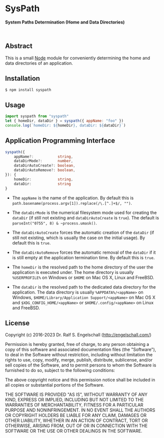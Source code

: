 
SysPath
=======

**System Paths Determination (Home and Data Directories)**

<p/>
<img src="https://nodei.co/npm/syspath.png?downloads=true&stars=true" alt=""/>

<p/>
<img src="https://david-dm.org/rse/syspath.png" alt=""/>

Abstract
--------

This is a small [Node](https://nodejs.org/) module for conveniently
determining the home and data directories of an application.

Installation
------------

```sh
$ npm install syspath
```

Usage
-----

```js
import syspath from "syspath"
let { homeDir, dataDir } = syspath({ appName: "foo" })
console.log(`homeDir: ${homeDir}, dataDir: ${dataDir}`)
```

Application Programming Interface
---------------------------------

```ts
syspath({
    appName?:           string,
    dataDirMode?:       number,
    dataDirAutoCreate?: boolean,
    dataDirAutoRemove?: boolean,
}): {
    homeDir:            string,
    dataDir:            string
}
```

- The `appName` is the name of the application. By default this is
  `path.basename(process.argv[1]).replace(/\.[^.]+$/, "")`.

- The `dataDirMode` is the numerical filesystem mode used for creating the
  `dataDir` (if still not existing and `dataDirAutoCreate` is `true`). The
  default is `parseInt("0755", 8) & ~process.umask()`.

- The `dataDirAutoCreate` forces the automatic creation of the `dataDir`
  (if still not existing, which is usually the case on the initial usage).
  By default this is `true`.

- The `dataDirAutoRemove` forces the automatic removal of the `dataDir` if
  it is still empty at the application termination time. By default this
  is `true`.

- The `homeDir` is the resolved path to the home directory of the user
  the application is executed under. The home directory is usually
  `%USERPROFILE%` on Windows or `$HOME` on Mac OS X, Linux and FreeBSD.

- The `dataDir` is the resolved path to the dedicated data directory for
  the application. The data directory is usually `%APPDATA%/<appName>` on
  Windows, `$HOME/Library/Application Support/<appName>` on Mac OS X and
  `$XDG_CONFIG_HOME/<appName>` or `$HOME/.config/<appName>` on Linux and
  FreeBSD.

License
-------

Copyright (c) 2016-2023 Dr. Ralf S. Engelschall (http://engelschall.com/)

Permission is hereby granted, free of charge, to any person obtaining
a copy of this software and associated documentation files (the
"Software"), to deal in the Software without restriction, including
without limitation the rights to use, copy, modify, merge, publish,
distribute, sublicense, and/or sell copies of the Software, and to
permit persons to whom the Software is furnished to do so, subject to
the following conditions:

The above copyright notice and this permission notice shall be included
in all copies or substantial portions of the Software.

THE SOFTWARE IS PROVIDED "AS IS", WITHOUT WARRANTY OF ANY KIND,
EXPRESS OR IMPLIED, INCLUDING BUT NOT LIMITED TO THE WARRANTIES OF
MERCHANTABILITY, FITNESS FOR A PARTICULAR PURPOSE AND NONINFRINGEMENT.
IN NO EVENT SHALL THE AUTHORS OR COPYRIGHT HOLDERS BE LIABLE FOR ANY
CLAIM, DAMAGES OR OTHER LIABILITY, WHETHER IN AN ACTION OF CONTRACT,
TORT OR OTHERWISE, ARISING FROM, OUT OF OR IN CONNECTION WITH THE
SOFTWARE OR THE USE OR OTHER DEALINGS IN THE SOFTWARE.

